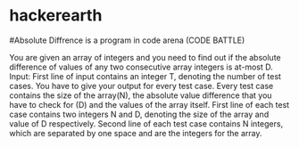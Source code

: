 # hackerearth
#Absolute Diffrence is a program in code arena (CODE BATTLE)

You are given an array of integers and you need to find out if the absolute difference of values of any two consecutive array integers is at-most D. Input: First line of input contains an integer T, denoting the number of test cases. You have to give your output for every test case. Every test case contains the size of the array(N), the absolute value difference that you have to check for (D) and the values of the array itself. First line of each test case contains two integers N and D, denoting the size of the array and value of D respectively. Second line of each test case contains N integers, which are separated by one space and are the integers for the array.
